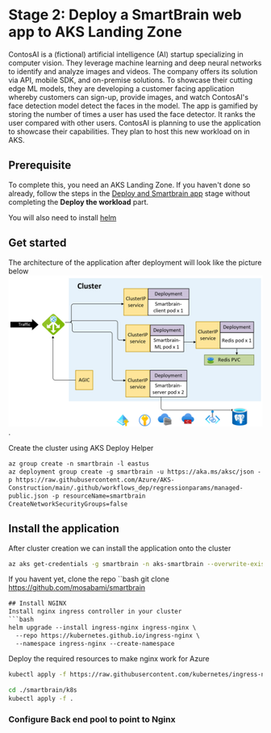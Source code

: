 # Stage 2: Deploy a SmartBrain web app to AKS Landing Zone
ContosAI is a (fictional) artificial intelligence (AI) startup specializing in computer vision. They leverage machine learning and deep neural networks to identify and analyze images and videos. The company offers its solution via API, mobile SDK, and on-premise solutions. To showcase their cutting edge ML models, they are developing a customer facing application whereby customers can sign-up, provide images, and watch ContosAI's face detection model detect the faces in the model. The app is gamified by storing the number of times a user has used the face detector. It ranks the user compared with other users. ContosAI is planning to use the application to showcase their capabilities. They plan to host this new workload on in AKS.

## Prerequisite
To complete this, you need an AKS Landing Zone. If you haven't done so already, follow the steps in the [Deploy and Smartbrain app](../simpleapp/README.md) stage without completing the **Deploy the workload** part.

You will also need to install [helm](https://helm.sh/docs/intro/install/)

## Get started

The architecture of the application after deployment will look like the picture below
![smartbrain screenshot](../media/finished-state.png).

Create the cluster using AKS Deploy Helper
```azurecli
az group create -n smartbrain -l eastus
az deployment group create -g smartbrain -u https://aka.ms/aksc/json -p https://raw.githubusercontent.com/Azure/AKS-Construction/main/.github/workflows_dep/regressionparams/managed-public.json -p resourceName=smartbrain CreateNetworkSecurityGroups=false
```

## Install the application
After cluster creation we can install the application onto the cluster

```bash
az aks get-credentials -g smartbrain -n aks-smartbrain --overwrite-existing
```

If you havent yet, clone the repo
``bash
git clone https://github.com/mosabami/smartbrain
```
## Install NGINX
Install nginx ingress controller in your cluster
```bash
helm upgrade --install ingress-nginx ingress-nginx \
  --repo https://kubernetes.github.io/ingress-nginx \
  --namespace ingress-nginx --create-namespace
```
Deploy the required resources to make nginx work for Azure
```bash
kubectl apply -f https://raw.githubusercontent.com/kubernetes/ingress-nginx/controller-v1.2.1/deploy/static/provider/cloud/deploy.yaml
```

```bash
cd ./smartbrain/k8s
kubectl apply -f .
```

### Configure Back end pool to point to Nginx

